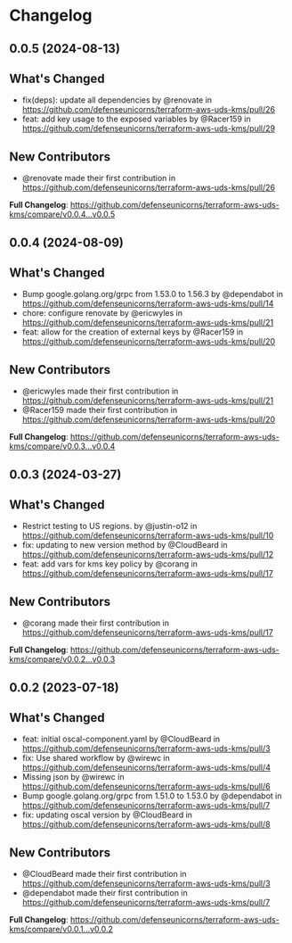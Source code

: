 # Changelog

## 0.0.5 (2024-08-13)

## What's Changed
* fix(deps): update all dependencies by @renovate in https://github.com/defenseunicorns/terraform-aws-uds-kms/pull/26
* feat: add key usage to the exposed variables by @Racer159 in https://github.com/defenseunicorns/terraform-aws-uds-kms/pull/29

## New Contributors
* @renovate made their first contribution in https://github.com/defenseunicorns/terraform-aws-uds-kms/pull/26

**Full Changelog**: https://github.com/defenseunicorns/terraform-aws-uds-kms/compare/v0.0.4...v0.0.5

## 0.0.4 (2024-08-09)

## What's Changed
* Bump google.golang.org/grpc from 1.53.0 to 1.56.3 by @dependabot in https://github.com/defenseunicorns/terraform-aws-uds-kms/pull/14
* chore: configure renovate by @ericwyles in https://github.com/defenseunicorns/terraform-aws-uds-kms/pull/21
* feat: allow for the creation of external keys by @Racer159 in https://github.com/defenseunicorns/terraform-aws-uds-kms/pull/20

## New Contributors
* @ericwyles made their first contribution in https://github.com/defenseunicorns/terraform-aws-uds-kms/pull/21
* @Racer159 made their first contribution in https://github.com/defenseunicorns/terraform-aws-uds-kms/pull/20

**Full Changelog**: https://github.com/defenseunicorns/terraform-aws-uds-kms/compare/v0.0.3...v0.0.4

## 0.0.3 (2024-03-27)

## What's Changed
* Restrict testing to US regions. by @justin-o12 in https://github.com/defenseunicorns/terraform-aws-uds-kms/pull/10
* fix: updating to new version method by @CloudBeard in https://github.com/defenseunicorns/terraform-aws-uds-kms/pull/12
* feat: add vars for kms key policy by @corang in https://github.com/defenseunicorns/terraform-aws-uds-kms/pull/17

## New Contributors
* @corang made their first contribution in https://github.com/defenseunicorns/terraform-aws-uds-kms/pull/17

**Full Changelog**: https://github.com/defenseunicorns/terraform-aws-uds-kms/compare/v0.0.2...v0.0.3

## 0.0.2 (2023-07-18)

## What's Changed
* feat: initial oscal-component.yaml by @CloudBeard in https://github.com/defenseunicorns/terraform-aws-uds-kms/pull/3
* fix: Use shared workflow by @wirewc in https://github.com/defenseunicorns/terraform-aws-uds-kms/pull/4
* Missing json by @wirewc in https://github.com/defenseunicorns/terraform-aws-uds-kms/pull/6
* Bump google.golang.org/grpc from 1.51.0 to 1.53.0 by @dependabot in https://github.com/defenseunicorns/terraform-aws-uds-kms/pull/7
* fix: updating oscal version by @CloudBeard in https://github.com/defenseunicorns/terraform-aws-uds-kms/pull/8

## New Contributors
* @CloudBeard made their first contribution in https://github.com/defenseunicorns/terraform-aws-uds-kms/pull/3
* @dependabot made their first contribution in https://github.com/defenseunicorns/terraform-aws-uds-kms/pull/7

**Full Changelog**: https://github.com/defenseunicorns/terraform-aws-uds-kms/compare/v0.0.1...v0.0.2
